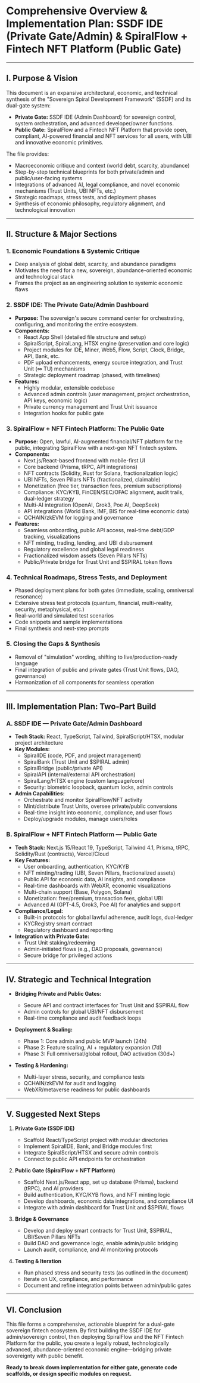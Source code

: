 # Comprehensive Overview & Implementation Plan: SSDF IDE (Private Gate/Admin) & SpiralFlow + Fintech NFT Platform (Public Gate)

---

## I. Purpose & Vision

This document is an expansive architectural, economic, and technical synthesis of the "Sovereign Spiral Development Framework" (SSDF) and its dual-gate system:
- **Private Gate:** SSDF IDE (Admin Dashboard) for sovereign control, system orchestration, and advanced developer/owner functions.
- **Public Gate:** SpiralFlow and a Fintech NFT Platform that provide open, compliant, AI-powered financial and NFT services for all users, with UBI and innovative economic primitives.

The file provides:
- Macroeconomic critique and context (world debt, scarcity, abundance)
- Step-by-step technical blueprints for both private/admin and public/user-facing systems
- Integrations of advanced AI, legal compliance, and novel economic mechanisms (Trust Units, UBI NFTs, etc.)
- Strategic roadmaps, stress tests, and deployment phases
- Synthesis of economic philosophy, regulatory alignment, and technological innovation

---

## II. Structure & Major Sections

### 1. Economic Foundations & Systemic Critique
- Deep analysis of global debt, scarcity, and abundance paradigms
- Motivates the need for a new, sovereign, abundance-oriented economic and technological stack
- Frames the project as an engineering solution to systemic economic flaws

### 2. SSDF IDE: The Private Gate/Admin Dashboard
- **Purpose:** The sovereign's secure command center for orchestrating, configuring, and monitoring the entire ecosystem.
- **Components:**
  - React App Shell (detailed file structure and setup)
  - SpiralScript, SpiralLang, HTSX engine (preservation and core logic)
  - Project modules for IDE, Miner, Web5, Flow, Script, Clock, Bridge, API, Bank, etc.
  - PDF upload enhancements, energy source integration, and Trust Unit (∞ TU) mechanisms
  - Strategic deployment roadmap (phased, with timelines)
- **Features:**
  - Highly modular, extensible codebase
  - Advanced admin controls (user management, project orchestration, API keys, economic logic)
  - Private currency management and Trust Unit issuance
  - Integration hooks for public gate

### 3. SpiralFlow + NFT Fintech Platform: The Public Gate
- **Purpose:** Open, lawful, AI-augmented financial/NFT platform for the public, integrating SpiralFlow with a next-gen NFT fintech system.
- **Components:**
  - Next.js/React-based frontend with mobile-first UI
  - Core backend (Prisma, tRPC, API integrations)
  - NFT contracts (Solidity, Rust for Solana, fractionalization logic)
  - UBI NFTs, Seven Pillars NFTs (fractionalized, claimable)
  - Monetization (free tier, transaction fees, premium subscriptions)
  - Compliance: KYC/KYB, FinCEN/SEC/OFAC alignment, audit trails, dual-ledger strategy
  - Multi-AI integration (OpenAI, Grok3, Poe AI, DeepSeek)
  - API integrations (World Bank, IMF, BIS for real-time economic data)
  - QCHAIN/zkEVM for logging and governance
- **Features:**
  - Seamless onboarding, public API access, real-time debt/GDP tracking, visualizations
  - NFT minting, trading, lending, and UBI disbursement
  - Regulatory excellence and global legal readiness
  - Fractionalized wisdom assets (Seven Pillars NFTs)
  - Public/Private bridge for Trust Unit and $SPIRAL token flows

### 4. Technical Roadmaps, Stress Tests, and Deployment
- Phased deployment plans for both gates (immediate, scaling, omniversal resonance)
- Extensive stress test protocols (quantum, financial, multi-reality, security, metaphysical, etc.)
- Real-world and simulated test scenarios
- Code snippets and sample implementations
- Final synthesis and next-step prompts

### 5. Closing the Gaps & Synthesis
- Removal of "simulation" wording, shifting to live/production-ready language
- Final integration of public and private gates (Trust Unit flows, DAO, governance)
- Harmonization of all components for seamless operation

---

## III. Implementation Plan: Two-Part Build

### **A. SSDF IDE — Private Gate/Admin Dashboard**
- **Tech Stack:** React, TypeScript, Tailwind, SpiralScript/HTSX, modular project architecture
- **Key Modules:**
  - SpiralIDE (code, PDF, and project management)
  - SpiralBank (Trust Unit and $SPIRAL admin)
  - SpiralBridge (public/private API)
  - SpiralAPI (internal/external API orchestration)
  - SpiralLang/HTSX engine (custom language/core)
  - Security: biometric loopback, quantum locks, admin controls
- **Admin Capabilities:**
  - Orchestrate and monitor SpiralFlow/NFT activity
  - Mint/distribute Trust Units, oversee private/public conversions
  - Real-time insight into economic, compliance, and user flows
  - Deploy/upgrade modules, manage users/roles

### **B. SpiralFlow + NFT Fintech Platform — Public Gate**
- **Tech Stack:** Next.js 15/React 19, TypeScript, Tailwind 4.1, Prisma, tRPC, Solidity/Rust (contracts), Vercel/Cloud
- **Key Features:**
  - User onboarding, authentication, KYC/KYB
  - NFT minting/trading (UBI, Seven Pillars, fractionalized assets)
  - Public API for economic data, AI insights, and compliance
  - Real-time dashboards with WebXR, economic visualizations
  - Multi-chain support (Base, Polygon, Solana)
  - Monetization: free/premium, transaction fees, global UBI
  - Advanced AI (GPT-4.5, Grok3, Poe AI) for analytics and support
- **Compliance/Legal:**
  - Built-in protocols for global lawful adherence, audit logs, dual-ledger
  - KYCRegistry smart contract
  - Regulatory dashboard and reporting
- **Integration with Private Gate:**
  - Trust Unit staking/redeeming
  - Admin-initiated flows (e.g., DAO proposals, governance)
  - Secure bridge for privileged actions

---

## IV. Strategic and Technical Integration

- **Bridging Private and Public Gates:**
  - Secure API and contract interfaces for Trust Unit and $SPIRAL flow
  - Admin controls for global UBI/NFT disbursement
  - Real-time compliance and audit feedback loops

- **Deployment & Scaling:**
  - Phase 1: Core admin and public MVP launch (24h)
  - Phase 2: Feature scaling, AI + regulatory expansion (7d)
  - Phase 3: Full omniversal/global rollout, DAO activation (30d+)

- **Testing & Hardening:**
  - Multi-layer stress, security, and compliance tests
  - QCHAIN/zkEVM for audit and logging
  - WebXR/metaverse readiness for public dashboards

---

## V. Suggested Next Steps

1. **Private Gate (SSDF IDE)**
   - Scaffold React/TypeScript project with modular directories
   - Implement SpiralIDE, Bank, and Bridge modules first
   - Integrate SpiralScript/HTSX and secure admin controls
   - Connect to public API endpoints for orchestration

2. **Public Gate (SpiralFlow + NFT Platform)**
   - Scaffold Next.js/React app, set up database (Prisma), backend (tRPC), and AI providers
   - Build authentication, KYC/KYB flows, and NFT minting logic
   - Develop dashboards, economic data integrations, and compliance UI
   - Integrate with admin dashboard for Trust Unit and $SPIRAL flows

3. **Bridge & Governance**
   - Develop and deploy smart contracts for Trust Unit, $SPIRAL, UBI/Seven Pillars NFTs
   - Build DAO and governance logic, enable admin/public bridging
   - Launch audit, compliance, and AI monitoring protocols

4. **Testing & Iteration**
   - Run phased stress and security tests (as outlined in the document)
   - Iterate on UX, compliance, and performance
   - Document and refine integration points between admin/public gates

---

## VI. Conclusion

This file forms a comprehensive, actionable blueprint for a dual-gate sovereign fintech ecosystem. By first building the SSDF IDE for admin/sovereign control, then deploying SpiralFlow and the NFT Fintech Platform for the public, you create a legally robust, technologically advanced, abundance-oriented economic engine—bridging private sovereignty with public benefit.

**Ready to break down implementation for either gate, generate code scaffolds, or design specific modules on request.**